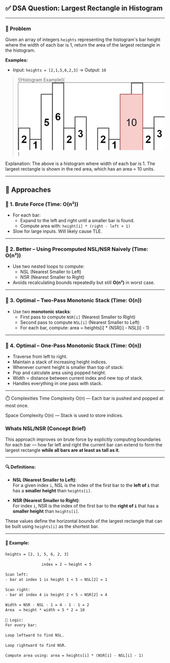 ## ✅ DSA Question: Largest Rectangle in Histogram

---

### 🧠 Problem  
Given an array of integers `heights` representing the histogram's bar height where the width of each bar is 1, return the area of the largest rectangle in the histogram.

**Examples:**  
- Input: `heights = [2,1,5,6,2,3]` → Output: `10`  
  
> ![Histogram Example](![alt text](image.png))

   Explanation: The above is a histogram where width of each bar is 1.
   The largest rectangle is shown in the red area, which has an area = 10 units.
  

---

## 🧭 Approaches

### 🔹 1. Brute Force (Time: O(n²))
- For each bar:
  - Expand to the left and right until a smaller bar is found.
  - Compute area with: `height[i] * (right - left + 1)`
- Slow for large inputs. Will likely cause TLE.

---

### 🔹 2. Better – Using Precomputed NSL/NSR Naively (Time: O(n²))
- Use two nested loops to compute:
  - NSL (Nearest Smaller to Left)
  - NSR (Nearest Smaller to Right)
- Avoids recalculating bounds repeatedly but still **O(n²)** in worst case.

---

### 🔹 3. Optimal – Two-Pass Monotonic Stack (Time: O(n))
- Use two **monotonic stacks**:
  - First pass to compute `NSR[i]` (Nearest Smaller to Right)
  - Second pass to compute `NSL[i]` (Nearest Smaller to Left)
  - For each bar, compute: area = heights[i] * (NSR[i] - NSL[i] - 1)



---

### 🔹 4. Optimal – One-Pass Monotonic Stack (Time: O(n))
- Traverse from left to right.
- Maintain a stack of increasing height indices.
- Whenever current height is smaller than top of stack:
- Pop and calculate area using popped height.
- Width = distance between current index and new top of stack.
- Handles everything in one pass with stack.

---

⏱️ Complexities
Time Complexity
O(n) — Each bar is pushed and popped at most once.

Space Complexity
O(n) — Stack is used to store indices.


### Whats NSL/NSR (Concept Brief)

This approach improves on brute force by explicitly computing boundaries for each bar — how far left and right the current bar can extend to form the largest rectangle **while all bars are at least as tall as it**.

---

#### 🔍 Definitions:

- **NSL (Nearest Smaller to Left)**:  
  For a given index `i`, NSL is the index of the first bar to the **left of `i`** that has a **smaller height** than `heights[i]`.

- **NSR (Nearest Smaller to Right)**:  
  For index `i`, NSR is the index of the first bar to the **right of `i`** that has a **smaller height** than `heights[i]`.

These values define the horizontal bounds of the largest rectangle that can be built using `heights[i]` as the shortest bar.

---

#### 📘 Example:

```plaintext
heights = [2, 1, 5, 6, 2, 3]
                   ↑
                index = 2 → height = 5

Scan left:
- bar at index 1 is height 1 < 5 ⇒ NSL[2] = 1

Scan right:
- bar at index 4 is height 2 < 5 ⇒ NSR[2] = 4

Width = NSR - NSL - 1 = 4 - 1 - 1 = 2  
Area  = height * width = 5 * 2 = 10

🧾 Logic:
For every bar:

Loop leftward to find NSL.

Loop rightward to find NSR.

Compute area using: area = heights[i] * (NSR[i] - NSL[i] - 1)

